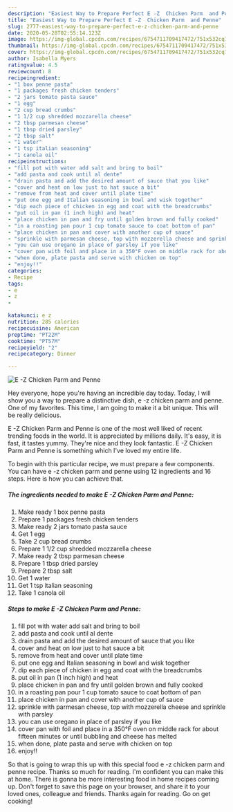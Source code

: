 ```yaml
---
description: "Easiest Way to Prepare Perfect E -Z  Chicken Parm  and Penne"
title: "Easiest Way to Prepare Perfect E -Z  Chicken Parm  and Penne"
slug: 2777-easiest-way-to-prepare-perfect-e-z-chicken-parm-and-penne
date: 2020-05-28T02:55:14.123Z
image: https://img-global.cpcdn.com/recipes/6754711709417472/751x532cq70/e-z-chicken-parm-and-penne-recipe-main-photo.jpg
thumbnail: https://img-global.cpcdn.com/recipes/6754711709417472/751x532cq70/e-z-chicken-parm-and-penne-recipe-main-photo.jpg
cover: https://img-global.cpcdn.com/recipes/6754711709417472/751x532cq70/e-z-chicken-parm-and-penne-recipe-main-photo.jpg
author: Isabella Myers
ratingvalue: 4.5
reviewcount: 8
recipeingredient:
- "1 box penne pasta"
- "1 packages fresh chicken tenders"
- "2 jars tomato pasta sauce"
- "1 egg"
- "2 cup bread crumbs"
- "1 1/2 cup shredded mozzarella cheese"
- "2 tbsp parmesan cheese"
- "1 tbsp dried parsley"
- "2 tbsp salt"
- "1 water"
- "1 tsp italian seasoning"
- "1 canola oil"
recipeinstructions:
- "fill pot with water add salt and bring to boil"
- "add pasta and cook until al dente"
- "drain pasta and add the desired amount of sauce that you like"
- "cover and heat on low just to hat sauce a bit"
- "remove from heat and cover until plate time"
- "put one egg and Italian seasoning in bowl and wisk together"
- "dip each piece of chicken in egg and coat with the breadcrumbs"
- "put oil in pan (1 inch high) and heat"
- "place chicken in pan and fry until golden brown and fully cooked"
- "in a roasting pan pour 1 cup tomato sauce to coat bottom of pan"
- "place chicken in pan and cover with another cup of sauce"
- "sprinkle with parmesan cheese, top with mozzerella cheese and sprinkle with parsley"
- "you can use oregano in place of parsley if you like"
- "cover pan with foil and place in a 350°F oven on middle rack for about fifteen minutes or until bubbling and cheese has melted"
- "when done, plate pasta and serve with chicken on top"
- "enjoy!!"
categories:
- Recipe
tags:
- e
- z
- 

katakunci: e z  
nutrition: 285 calories
recipecuisine: American
preptime: "PT22M"
cooktime: "PT57M"
recipeyield: "2"
recipecategory: Dinner

---
```



![E -Z  Chicken Parm  and Penne](https://img-global.cpcdn.com/recipes/6754711709417472/751x532cq70/e-z-chicken-parm-and-penne-recipe-main-photo.jpg)

Hey everyone, hope you're having an incredible day today. Today, I will show you a way to prepare a distinctive dish, e -z  chicken parm  and penne. One of my favorites. This time, I am going to make it a bit unique. This will be really delicious.

E -Z  Chicken Parm  and Penne is one of the most well liked of recent trending foods in the world. It is appreciated by millions daily. It's easy, it is fast, it tastes yummy. They're nice and they look fantastic. E -Z  Chicken Parm  and Penne is something which I've loved my entire life.




To begin with this particular recipe, we must prepare a few components. You can have e -z  chicken parm  and penne using 12 ingredients and 16 steps. Here is how you can achieve that.

<!--inarticleads1-->

##### The ingredients needed to make E -Z  Chicken Parm  and Penne:

1. Make ready 1 box penne pasta
1. Prepare 1 packages fresh chicken tenders
1. Make ready 2 jars tomato pasta sauce
1. Get 1 egg
1. Take 2 cup bread crumbs
1. Prepare 1 1/2 cup shredded mozzarella cheese
1. Make ready 2 tbsp parmesan cheese
1. Prepare 1 tbsp dried parsley
1. Prepare 2 tbsp salt
1. Get 1 water
1. Get 1 tsp italian seasoning
1. Take 1 canola oil




<!--inarticleads2-->

##### Steps to make E -Z  Chicken Parm  and Penne:

1. fill pot with water add salt and bring to boil
1. add pasta and cook until al dente
1. drain pasta and add the desired amount of sauce that you like
1. cover and heat on low just to hat sauce a bit
1. remove from heat and cover until plate time
1. put one egg and Italian seasoning in bowl and wisk together
1. dip each piece of chicken in egg and coat with the breadcrumbs
1. put oil in pan (1 inch high) and heat
1. place chicken in pan and fry until golden brown and fully cooked
1. in a roasting pan pour 1 cup tomato sauce to coat bottom of pan
1. place chicken in pan and cover with another cup of sauce
1. sprinkle with parmesan cheese, top with mozzerella cheese and sprinkle with parsley
1. you can use oregano in place of parsley if you like
1. cover pan with foil and place in a 350°F oven on middle rack for about fifteen minutes or until bubbling and cheese has melted
1. when done, plate pasta and serve with chicken on top
1. enjoy!!




So that is going to wrap this up with this special food e -z  chicken parm  and penne recipe. Thanks so much for reading. I'm confident you can make this at home. There is gonna be more interesting food in home recipes coming up. Don't forget to save this page on your browser, and share it to your loved ones, colleague and friends. Thanks again for reading. Go on get cooking!
